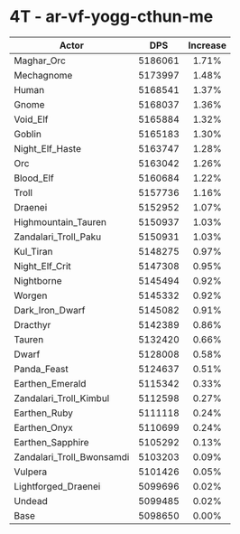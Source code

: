 # 4T - ar-vf-yogg-cthun-me
| Actor | DPS | Increase |
|---|:---:|:---:|
|Maghar_Orc|5186061|1.71%|
|Mechagnome|5173997|1.48%|
|Human|5168541|1.37%|
|Gnome|5168037|1.36%|
|Void_Elf|5165884|1.32%|
|Goblin|5165183|1.30%|
|Night_Elf_Haste|5163747|1.28%|
|Orc|5163042|1.26%|
|Blood_Elf|5160684|1.22%|
|Troll|5157736|1.16%|
|Draenei|5152952|1.07%|
|Highmountain_Tauren|5150937|1.03%|
|Zandalari_Troll_Paku|5150931|1.03%|
|Kul_Tiran|5148275|0.97%|
|Night_Elf_Crit|5147308|0.95%|
|Nightborne|5145494|0.92%|
|Worgen|5145332|0.92%|
|Dark_Iron_Dwarf|5145082|0.91%|
|Dracthyr|5142389|0.86%|
|Tauren|5132420|0.66%|
|Dwarf|5128008|0.58%|
|Panda_Feast|5124637|0.51%|
|Earthen_Emerald|5115342|0.33%|
|Zandalari_Troll_Kimbul|5112598|0.27%|
|Earthen_Ruby|5111118|0.24%|
|Earthen_Onyx|5110699|0.24%|
|Earthen_Sapphire|5105292|0.13%|
|Zandalari_Troll_Bwonsamdi|5103203|0.09%|
|Vulpera|5101426|0.05%|
|Lightforged_Draenei|5099696|0.02%|
|Undead|5099485|0.02%|
|Base|5098650|0.00%|
